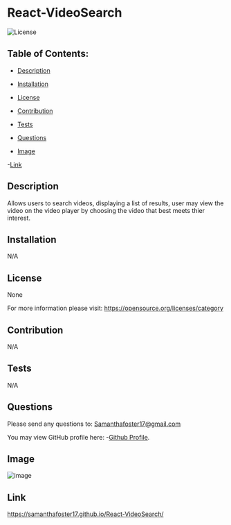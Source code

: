 # React-VideoSearch
   
![License](https://img.shields.io/badge/License-None-blue.svg "License Badge")


## Table of Contents:

- [Description](#description)

- [Installation](#installation)

- [License](#license) 

- [Contribution](#contribution)

- [Tests](#tests)

- [Questions](#questions)

- [Image](#image)

-[Link](#Link) 


## Description
Allows users to search videos, displaying a list of results, user may view the video on the video player by choosing the video that best meets thier interest. 
  
## Installation 
N/A 
  
## License
None

For more information please visit: 
https://opensource.org/licenses/category
  
## Contribution 
N/A 
  
## Tests
N/A 
  
## Questions 
Please send any questions to: Samanthafoster17@gmail.com

You may view GitHub profile here: 
-[Github Profile](https://github.com/Samanthafoster17).

## Image
![image](https://user-images.githubusercontent.com/68489432/118384563-fbf89a80-b5d4-11eb-9b61-6daae4f40d12.png)

## Link
https://samanthafoster17.github.io/React-VideoSearch/

